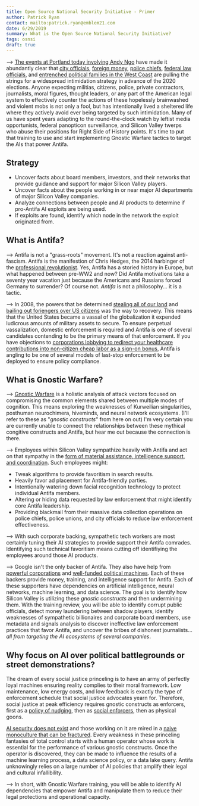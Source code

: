 ```yaml
---
title: Open Source National Security Initiative - Primer
author: Patrick Ryan
contact: mailto:patrick.ryan@emblem21.com
date: 6/29/2019
summary: What is the Open Source National Security Initiative?
tags: osnsi
draft: true
---
```

--> [The events at Portland today involving Andy Ngo](https://twitter.com/Jimryan015/status/1145067852375851008) have made it abundantly clear that [city officials](https://www.washingtontimes.com/news/2018/oct/14/ted-wheeler-portland-mayor-stands-decision-allow-a/), [foreign money](https://archive.fo/QLZ0v), [police chiefs](https://archive.fo/JG4zc), [federal law officials](https://archive.fo/AMDyy), and [entrenched political families in the West Coast](https://archive.fo/7KviH) are pulling the strings for a widespread intimidation strategy in advance of the 2020 elections.  Anyone expecting militias, citizens, police, private contractors, journalists, moral figures, thought leaders, or any part of the American legal system to effectively counter the actions of these hopelessly brainwashed and violent mobs is not only a fool, but has intentionally lived a sheltered life where they actively avoid ever being targeted by such intimidation.  Many of us have spent years adapting to the round-the-clock watch by leftist media opportunists, federal panopticon surveillance, and Silicon Valley twerps who abuse their positions for Right Side of History points.  It's time to put that training to use and start implementing Gnostic Warfare tactics to target the AIs that power Antifa.

## Strategy

* Uncover facts about board members, investors, and their networks that provide guidance and support for major Silicon Valley players.
* Uncover facts about the people working in or near major AI departments of  major Silicon Valley companies.
* Analyze connections between people and AI products to determine if pro-Antifa AI exploits are being used.
* If exploits are found, identify which node in the network the exploit originated from.

## What is Antifa?

--> Antifa is not a "grass-roots" movement.  It's not a reaction against anti-fascism.  Antifa is the manifestion of Chris Hedges, the 2014 harbinger of the [professional revolutionist](https://archive.fo/Ll8sI).  Yes, Antifa has a storied history in Europe, but what happened between pre-WW2 and now?  Did Antifa motivations take a seventy year vacation just because the Americans and Russians forced Germany to surrender?  Of course not.  *Antifa* is not a philosophy... it is a tactic.

--> In 2008, the powers that be determined [stealing all of our land](https://archive.fo/UIHnx#selection-437.1-437.532) and [bailing out foriengers over US citizens](https://archive.fo/9qXWW#selection-991.0-1013.68) was the way to recovery.  This means that the United States became a vassal of the globalization it expended ludicrous amounts of military assets to secure.  To ensure perpetual vassalization, domestic enforcement is required and Antifa is one of several candidates contending to be the primary means of that enforcement.  If you have objections to [corporations lobbying to redirect your healthcare contributions into non-citizen cheap labor as a sign-on bonus](https://archive.fo/5YpOY), Antifa is angling to be one of several models of last-stop enforcement to be deployed to ensure policy compliance.

## What is Gnostic Warfare?

--> [Gnostic Warfare](/2018/06/02/Gnostic-Warfare/) is a holistic analysis of attack vectors focused on compromising the common elements shared between multiple modes of cognition.  This means exploring the weaknesses of Kurweilian singularities, posthuman neurochimera, hiveminds, and neural network ecosystems. (I'll refer to these as "*gnostic constructs*" from here on out)  I'm very certain you are currently unable to connect the relationships between these mythical congitive constructs and Antifa, but hear me out because the connection is there.

--> Employees within Silicon Valley sympathize heavily with Antifa and act on that sympathy in the [form of material assistance, intelligence support, and coordination](https://archive.fo/GNoMF).  Such employees might:

* Tweak algorithms to provide favoritism in search results.
* Heavily favor ad placement for Antifa-friendly parties.
* Intentionally watering down facial recognition technology to protect individual Antifa members.
* Altering or hiding data requested by law enforcement that might identify core Antifa leadership.
* Providing blackmail from their massive data collection operations on police chiefs, police unions, and city officials to reduce law enforcement effectiveness.
 
--> With such corporate backing, sympathetic tech workers are most certainly tuning their AI strategies to provide support their Antifa comrades.  Identifying such technical favoritism means cutting off identifiying the employees around those AI products.

--> Google isn't the only backer of Antifa.  They also have help from [powerful corporations](https://archive.fo/EoNAs) and [well-funded political machines](https://archive.fo/ErZ2D).  Each of these backers provide money, training, and intelligence support for Antifa.  Each of these supporters have dependencies on artificial intelligence, neural networks, machine learning, and data science.  The goal is to identify how Silicon Valley is utilizing these *gnostic constructs* and then undermining them.  With the training review, you will be able to identify corrupt public officials, detect money laundering between shadow players, identify weaknesses of sympathetic billionaires and corporate board members, use metadata and signals analysis to discover ineffective law enforcement practices that favor Antifa, and uncover the bribes of dishonest journalists... *all from targeting the AI ecosystems of several companies*.

## Why focus on AI over political battlegrounds or street demonstrations?

The dream of every social justice princeling is to have an army of perfectly loyal machines ensuring reality complies to their moral framework.  Low maintenance, low energy costs, and low feedback is exactly the type of enforcement schedule that social justice advocates yearn for.  Therefore, social justice at peak efficiency requires gnostic constructs as enforcers, first as a [policy of nudging](https://en.wikipedia.org/wiki/Nudge_(book)), then as [social enforcers](https://archive.fo/t37SJ), then as physical goons.

[AI security does not exist](https://archive.fo/OVl6B) and those working on it are mired in a [naive monoculture that can be fractured](/2013/08/14/the-theory-of-fracturing-monocultures/).  Every weakness in these princeling fantasies of total control starts with a human operator whose work is essential for the performance of various gnostic constructs.  Once the operator is discovered, they can be made to influence the results of a machine learning process, a data science policy, or a data lake query.  Antifa unknowingly relies on a large number of AI policies that amplify their legal and cultural infallibility.

--> In short, with Gnostic Warfare training, you will be able to identify AI dependencies that empower Antifa and manipulate them to reduce their legal protections and operational capacity.
